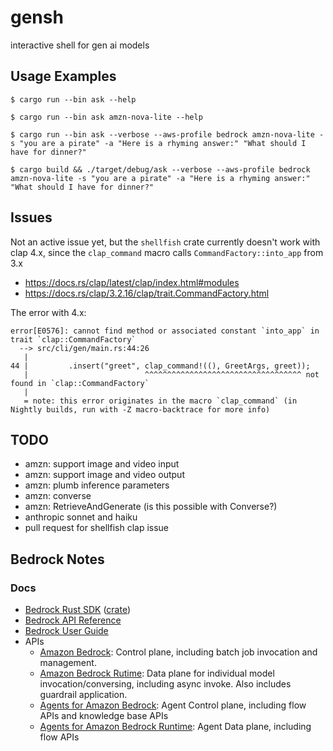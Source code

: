 # gensh
interactive shell for gen ai models

## Usage Examples

```
$ cargo run --bin ask --help

$ cargo run --bin ask amzn-nova-lite --help

$ cargo run --bin ask --verbose --aws-profile bedrock amzn-nova-lite -s "you are a pirate" -a "Here is a rhyming answer:" "What should I have for dinner?"

$ cargo build && ./target/debug/ask --verbose --aws-profile bedrock amzn-nova-lite -s "you are a pirate" -a "Here is a rhyming answer:" "What should I have for dinner?"
```

## Issues

Not an active issue yet, but the `shellfish` crate currently doesn't work with clap 4.x, since 
the `clap_command` macro calls `CommandFactory::into_app` from 3.x 

* https://docs.rs/clap/latest/clap/index.html#modules
* https://docs.rs/clap/3.2.16/clap/trait.CommandFactory.html

The error with 4.x:

```
error[E0576]: cannot find method or associated constant `into_app` in trait `clap::CommandFactory`
  --> src/cli/gen/main.rs:44:26
   |
44 |         .insert("greet", clap_command!((), GreetArgs, greet));
   |                          ^^^^^^^^^^^^^^^^^^^^^^^^^^^^^^^^^^^ not found in `clap::CommandFactory`
   |
   = note: this error originates in the macro `clap_command` (in Nightly builds, run with -Z macro-backtrace for more info)
```

## TODO
* amzn: support image and video input
* amzn: support image and video output
* amzn: plumb inference parameters
* amzn: converse
* amzn: RetrieveAndGenerate (is this possible with Converse?)
* anthropic sonnet and haiku
* pull request for shellfish clap issue

## Bedrock Notes
### Docs
* [Bedrock Rust SDK](https://github.com/awslabs/aws-sdk-rust) ([crate](https://github.com/awslabs/aws-sdk-rust))
* [Bedrock API Reference](https://docs.aws.amazon.com/bedrock/latest/APIReference/welcome.html) 
* [Bedrock User Guide](https://docs.aws.amazon.com/bedrock/latest/userguide/)
* APIs
    * [Amazon Bedrock](https://docs.aws.amazon.com/bedrock/latest/APIReference/API_Operations_Amazon_Bedrock.html): Control plane, including batch job invocation and management.
    * [Amazon Bedrock Rutime](https://docs.aws.amazon.com/bedrock/latest/APIReference/API_Operations_Amazon_Bedrock_Runtime.html): Data plane for individual model invocation/conversing, including async invoke.  Also includes guardrail application.
    * [Agents for Amazon Bedrock](https://docs.aws.amazon.com/bedrock/latest/APIReference/API_Operations_Agents_for_Amazon_Bedrock.html): Agent Control plane, including flow APIs and knowledge base APIs
    * [Agents for Amazon Bedrock Runtime](https://docs.aws.amazon.com/bedrock/latest/APIReference/API_Operations_Agents_for_Amazon_Bedrock_Runtime.html): Agent Data plane, including flow APIs
